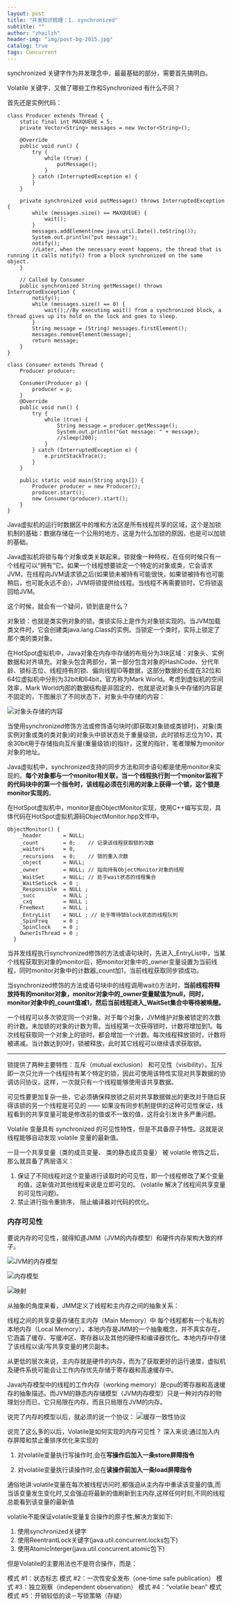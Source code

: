 ```yaml
---
layout: post
title: "并发知识梳理：1. synchronized"
subtitle: ""
author: "zhailzh"  
header-img: "img/post-bg-2015.jpg"  
catalog: true
tags: Concurrent  
---
```


synchronized 关键字作为并发理念中，最最基础的部分，需要首先搞明白。

Volatile 关键字，又做了哪些工作和Synchronized 有什么不同？

<!--more-->

首先还是实例代码：

~~~
class Producer extends Thread {
	static final int MAXQUEUE = 5;
	private Vector<String> messages = new Vector<String>();

	@Override
	public void run() {
		try {
			while (true) {
				putMessage();
			}
		} catch (InterruptedException e) {
		}
	}

	private synchronized void putMessage() throws InterruptedException {
		while (messages.size() == MAXQUEUE) {
			wait();
		}
		messages.addElement(new java.util.Date().toString());
		System.out.println("put message");
		notify();
		//Later, when the necessary event happens, the thread that is running it calls notify() from a block synchronized on the same object.
	}

	// Called by Consumer
	public synchronized String getMessage() throws InterruptedException {
		notify();
		while (messages.size() == 0) {
			wait();//By executing wait() from a synchronized block, a thread gives up its hold on the lock and goes to sleep.
		}
		String message = (String) messages.firstElement();
		messages.removeElement(message);
		return message;
	}
}

class Consumer extends Thread {
	Producer producer;

	Consumer(Producer p) {
		producer = p;
	}
	@Override
	public void run() {
		try {
			while (true) {
				String message = producer.getMessage();
				System.out.println("Got message: " + message);
				//sleep(200);
			}
		} catch (InterruptedException e) {
			e.printStackTrace();
		}
	}

	public static void main(String args[]) {
		Producer producer = new Producer();
		producer.start();
		new Consumer(producer).start();
	}
}
~~~

Java虚拟机的运行时数据区中的堆和方法区是所有线程共享的区域，这个是加锁机制的基础：数据存储在一个公用的地方，这是为什么加锁的原因，也是可以加锁的基础。

Java虚拟机将锁与每个对象或类关联起来。锁就像一种特权，在任何时候只有一个线程可以“拥有”它。如果一个线程想要锁定一个特定的对象或类，它会请求JVM，在线程向JVM请求锁之后(如果锁未被持有可能很快，如果锁被持有也可能稍后，也可能永远不会)，JVM将锁提供给线程。当线程不再需要锁时，它将锁返回给JVM。

这个时候，就会有一个疑问，锁到底是什么？

对象锁：也就是类实例对象的锁。类锁实际上是作为对象锁实现的。当JVM加载类文件时，它会创建类java.lang.Class的实例。当锁定一个类时，实际上锁定了那个类的类对象。

在HotSpot虚拟机中，Java对象在内存中存储的布局分为3块区域：对象头、实例数据和对齐填充。对象头包含两部分，第一部分包含对象的HashCode、分代年龄、锁标志位、线程持有的锁、偏向线程ID等数据，这部分数据的长度在32位和64位虚拟机中分别为32bit和64bit，官方称为Mark World。考虑到虚拟机的空间效率，Mark World内部的数据结构是非固定的，也就是说对象头中存储的内容是不固定的，下图展示了不同状态下，对象头中存储的内容： 

![对象头存储的内容](https://7cmppq.ch.files.1drv.com/y4mH5bJLLrgVmBTfUJ_z3-ynrSM39knd9mcDHzpSE4DTGZIJdjeh48UFstIs1JD0Qat9LMxaRStoRoKtVMSw-qLqL0a-Dr4RLsjImgiP76b5so_lNdw-mpZLMR-3yR2iFfSDopIKyO_yyV5msy15_qstR5RGrln5VY-oyBEY1sQWfxMqChGvLaJM4amyaDlu_9PElfbphfFStlPpLQylV-LcQ?width=1376&height=372&cropmode=none)

当使用synchronized修饰方法或修饰语句块时(即获取对象锁或类锁时)，对象(类实例对象或类的类对象)的对象头中锁状态处于重量级锁，此时锁标志位为10，其余30bit用于存储指向互斥量(重量级锁)的指针，这里的指针，笔者理解为monitor对象的地址。


Java虚拟机中，synchronized支持的同步方法和同步语句都是使用monitor来实现的。**每个对象都与一个monitor相关联，当一个线程执行到一个monitor监视下的代码块中的第一个指令时，该线程必须在引用的对象上获得一个锁，这个锁是monitor实现的**。

在HotSpot虚拟机中，monitor是由ObjectMonitor实现，使用C++编写实现，具体代码在HotSpot虚拟机源码ObjectMonitor.hpp文件中。

~~~
ObjectMonitor() {
    _header       = NULL;
    _count        = 0;    // 记录该线程获取锁的次数
    _waiters      = 0,
    _recursions   = 0;    // 锁的重入次数
    _object       = NULL;
    _owner        = NULL; // 指向持有ObjectMonitor对象的线程
    _WaitSet      = NULL; // 处于wait状态的线程集合
    _WaitSetLock  = 0 ;
    _Responsible  = NULL ;
    _succ         = NULL ;
    _cxq          = NULL ;
    FreeNext      = NULL ;
    _EntryList    = NULL ; // 处于等待锁block状态的线程队列
    _SpinFreq     = 0 ;
    _SpinClock    = 0 ;
    OwnerIsThread = 0 ;
  }
~~~

当并发线程执行synchronized修饰的方法或语句块时，先进入_EntryList中，当某个线程获取到对象的monitor后，把monitor对象中的_owner变量设置为当前线程，同时monitor对象中的计数器_count加1，当前线程获取同步锁成功。

当synchronized修饰的方法或语句块中的线程调用wait()方法时，**当前线程将释放持有的monitor对象，monitor对象中的_owner变量赋值为null，同时，monitor对象中的_count值减1，然后当前线程进入_WaitSet集合中等待被唤醒。**


一个线程可以多次锁定同一个对象。对于每个对象，JVM维护对象被锁定的次数的计数。未加锁的对象的计数为零。当线程第一次获得锁时，计数将增加到1。每次线程获取同一个对象上的锁时，都会增加一个计数。每次线程释放锁时，计数将被递减。当计数达到0时，锁被释放，此时其它线程可以继续请求获取锁。

----

锁提供了两种主要特性：互斥（mutual exclusion） 和可见性（visibility）。互斥即一次只允许一个线程持有某个特定的锁，因此可使用该特性实现对共享数据的协调访问协议，这样，一次就只有一个线程能够使用该共享数据。

可见性要更加复杂一些，它必须确保释放锁之前对共享数据做出的更改对于随后获得该锁的另一个线程是可见的 —— 如果没有同步机制提供的这种可见性保证，线程看到的共享变量可能是修改前的值或不一致的值，这将会引发许多严重问题。

Volatile 变量具有 synchronized 的可见性特性，但是不具备原子特性。这就是说线程能够自动发现 volatile 变量的最新值。

一旦一个共享变量（类的成员变量、 类的静态成员变量） 被 volatile 修饰之后， 那么就具备了两层语义：
1. 保证了不同线程对这个变量进行读取时的可见性，即一个线程修改了某个变量的值，这新值对其他线程来说是立即可见的。 (volatile 解决了线程间共享变量的可见性问题)。  
2.  禁止进行指令重排序， 阻止编译器对代码的优化。

### 内存可见性

要说内存的可见性，就得知道JMM（JVM的内存模型）和硬件内存架构大致的样子。

![JVM的内存模型](https://7cocvg.ch.files.1drv.com/y4mYFPEo_uZaGWDzyWpvKyK1cUSkgtVrZucLl-Av_44-1w-HpwewW0YmxQvi689NZHYqZAe1lAj-Knv5RFl_v2kDpH9aKskfWJ8jxN74aAWOqbveBiKXkaAMklt9OQ2M_lt43LGbiMzOLbPcf2DJqae2Uj1iBE8AcLFCf5icVBuOCuB1QWTTRPkhBcZ912vHYb3gX9bYgMpnVztL1ruKbf-Ig?width=920&height=766&cropmode=none)

![内存模型](https://7cmdmw.ch.files.1drv.com/y4mHUqHQZ0hbKJDhqqpbWPeq7tSuN0mvwCEUDESuo4xDk0KAjSTvKMGDOD0kFoA-woavXsOasaKMwk3kW0OddjwYblSZ_YX8SK-CDX55xtdSOFluvjiJ8f-8ASPpc2y2nEDF2uvyxd1djcuYom2p5DUknCBUkrzNCS19Hi10dA68F2h9ETe1hCoE41Jw721mg44qvPdRfyrtxx5G41AmNzolQ?width=443&height=382&cropmode=none)

![映射](https://sjmzpw.ch.files.1drv.com/y4mBwlQrTVdfTSw8wqIo5KR9F9k33dsYh6vg2S3PbSHDmgx3MUCaD9CiaUmgfdUbd3UHO_s-6aDbiBSYTSwVK0jUQFrTNJcGZeDdnpGKO6qGAOZ0ORjmKT0LgF-SZ3siEr35GpyT0-zmAuL5F2E_XObf9618_o5_sEmv4rS89Mo8ZwMt6rzrxKG-qYmUFhCJzHaw7APSn_zqZF7iZRHVdUOig?width=1330&height=614&cropmode=none)

从抽象的角度来看，JMM定义了线程和主内存之间的抽象关系：

线程之间的共享变量存储在主内存（Main Memory）中
每个线程都有一个私有的本地内存（Local Memory），本地内存是JMM的一个抽象概念，并不真实存在，它涵盖了缓存、写缓冲区、寄存器以及其他的硬件和编译器优化。本地内存中存储了该线程以读/写共享变量的拷贝副本。

从更低的层次来说，主内存就是硬件的内存，而为了获取更好的运行速度，虚拟机及硬件系统可能会让工作内存优先存储于寄存器和高速缓存中。

Java内存模型中的线程的工作内存（working memory）是cpu的寄存器和高速缓存的抽象描述。而JVM的静态内存储模型（JVM内存模型）只是一种对内存的物理划分而已，它只局限在内存，而且只局限在JVM的内存。

说完了内存的模型以后，就必须的说一个协议：
![缓存一致性协议](https://sjo0gw.ch.files.1drv.com/y4muaDk9g7Gq1j1knYF4XPVM4hj37ZuZUikoecn7FIVgp6Uf8XTamzDK0961iu_1croUQaiikNAZHhzvcerDo-MfvVoCPObZyi5tJM0d6NX6tWq0xeYUnpNhLeTmH1QFIndiX7t5h7irWi2kEKbUYM0KY7YPoo2qSFHbCYwnhZAZYroabYzaaKGobjpRXhS52b6W8CvPT1JhsDk6XYjDwpgCQ?width=1412&height=976&cropmode=none)

说完了这么多的以后，Volatile是如何实现的内存可见性？
深入来说:通过加入内存屏障和禁止重排序优化来实现的

1. 对volatile变量执行写操作时,会在**写操作后加入一条store屏障指令**
   
2. 对volatile变量执行读操作时,会在**读操作前加入一条load屏障指令**

通俗地讲:volatile变量在每次被线程访问时,都强迫从主内存中重读该变量的值,而当该变量发生变化时,又会强迫将最新的值刷新到主内存,这样任何时刻,不同的线程总能看到该变量的最新值

volatile不能保证volatile变量复合操作的原子性,解决方案如下:
1. 使用synchronized关键字
2. 使用ReentrantLock关键字(java.util.concurrent.locks包下)
3. 使用AtomicInterger(java.util.concurrent.atomic包下)

但是Volatile的主要用法也不是符合操作，而是：

模式 #1：状态标志
模式 #2：一次性安全发布（one-time safe publication）
模式 #3：独立观察（independent observation）
模式 #4：“volatile bean” 模式
模式 #5：开销较低的读－写锁策略（存疑）



